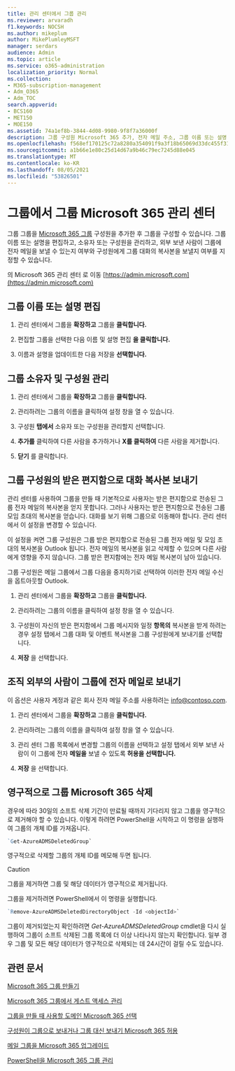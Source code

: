 ```yaml
---
title: 관리 센터에서 그룹 관리
ms.reviewer: arvaradh
f1.keywords: NOCSH
ms.author: mikeplum
author: MikePlumleyMSFT
manager: serdars
audience: Admin
ms.topic: article
ms.service: o365-administration
localization_priority: Normal
ms.collection:
- M365-subscription-management
- Adm_O365
- Adm_TOC
search.appverid:
- BCS160
- MET150
- MOE150
ms.assetid: 74a1ef8b-3844-4d08-9980-9f8f7a36000f
description: 그룹 구성원 Microsoft 365 추가, 전자 메일 주소, 그룹 이름 또는 설명 편집, 그룹 작동 방식 사용자 지정 등 그룹 관리 방법을 학습합니다.
ms.openlocfilehash: f568ef170125c72a8280a354091f9a3f18b65069d33dc455f31671d8ec8b16ae
ms.sourcegitcommit: a1b66e1e80c25d14d67a9b46c79ec7245d88e045
ms.translationtype: MT
ms.contentlocale: ko-KR
ms.lasthandoff: 08/05/2021
ms.locfileid: "53826501"
---
```

# <a name="manage-a-group-in-the-microsoft-365-admin-center"></a>그룹에서 그룹 Microsoft 365 관리 센터

그룹 그룹을 [Microsoft 365 그룹](create-groups.md) 구성원을 추가한 후 그룹을 구성할 수 있습니다. 그룹 이름 또는 설명을 편집하고, 소유자 또는 구성원을 관리하고, 외부 보낸 사람이 그룹에 전자 메일을 보낼 수 있는지 여부와 구성원에게 그룹 대화의 복사본을 보낼지 여부를 지정할 수 있습니다.

의 Microsoft 365 관리 센터 로 이동 [https://admin.microsoft.com](https://admin.microsoft.com)

## <a name="edit-the-group-name-or-description"></a>그룹 이름 또는 설명 편집

1. 관리 센터에서 그룹을 **확장하고** 그룹을 **클릭합니다.**

2. 편집할 그룹을 선택한 다음 이름 및 설명 편집 **을 클릭합니다.**

3. 이름과 설명을 업데이트한 다음 저장을 **선택합니다.**

## <a name="manage-group-owners-and-members"></a>그룹 소유자 및 구성원 관리

1. 관리 센터에서 그룹을 **확장하고** 그룹을 **클릭합니다.**

2. 관리하려는 그룹의 이름을 클릭하여 설정 창을 열 수 있습니다.

3. 구성원 **탭에서** 소유자 또는 구성원을 관리할지 선택합니다.

4. **추가를** 클릭하여 다른 사람을 추가하거나 **X를 클릭하여** 다른 사람을 제거합니다.

5. **닫기** 를 클릭합니다.

## <a name="send-copies-of-conversations-to-group-members-inboxes"></a>그룹 구성원의 받은 편지함으로 대화 복사본 보내기
  
관리 센터를 사용하여 그룹을 만들 때 기본적으로 사용자는 받은 편지함으로 전송된 그룹 전자 메일의 복사본을 얻지 못합니다. 그러나 사용자는 받은 편지함으로 전송된 그룹 모임 초대의 복사본을 얻습니다. 대화를 보기 위해 그룹으로 이동해야 합니다. 관리 센터에서 이 설정을 변경할 수 있습니다.

이 설정을 켜면 그룹 구성원은 그룹 받은 편지함으로 전송된 그룹 전자 메일 및 모임 초대의 복사본을 Outlook 됩니다. 전자 메일의 복사본을 읽고 삭제할 수 있으며 다른 사람에게 영향을 주지 않습니다. 그룹 받은 편지함에는 전자 메일 복사본이 남아 있습니다.

그룹 구성원은 메일 그룹에서 그룹 다음을 중지하기로 선택하여 이러한 전자 메일 수신을 옵트아웃할 Outlook.

1. 관리 센터에서 그룹을 **확장하고** 그룹을 **클릭합니다.**

2. 관리하려는 그룹의 이름을 클릭하여 설정 창을 열 수 있습니다.

3. 구성원이 자신의 받은 편지함에서 그룹 메시지와 일정 **항목의** 복사본을 받게 하려는 경우 설정 탭에서 그룹 대화 및 이벤트 복사본을 그룹 구성원에게 보내기를 선택합니다. 

4. **저장** 을 선택합니다.

## <a name="let-people-outside-the-organization-email-the-group"></a>조직 외부의 사람이 그룹에 전자 메일로 보내기

이 옵션은 사용자 계정과 같은 회사 전자 메일 주소를 사용하려는 info@contoso.com.
 
1. 관리 센터에서 그룹을 **확장하고** 그룹을 **클릭합니다.**

2. 관리하려는 그룹의 이름을 클릭하여 설정 창을 열 수 있습니다.

3. 관리 센터 그룹 목록에서 변경할 그룹의 이름을 선택하고 설정 탭에서 외부 보낸 사람이 이 그룹에 전자 **메일을** 보낼 수 있도록 **허용을 선택합니다.**
    
4. **저장** 을 선택합니다.

## <a name="permanently-delete-a-microsoft-365-group"></a>영구적으로 그룹 Microsoft 365 삭제

경우에 따라 30일의 소프트 삭제 기간이 만료될 때까지 기다리지 않고 그룹을 영구적으로 제거해야 할 수 있습니다. 이렇게 하려면 PowerShell을 시작하고 이 명령을 실행하여 그룹의 개체 ID를 가져옵니다.
 
 ```powershell
`Get-AzureADMSDeletedGroup`
```

영구적으로 삭제할 그룹의 개체 ID를 메모해 두면 됩니다.
  
> [!CAUTION]
> 그룹을 제거하면 그룹 및 해당 데이터가 영구적으로 제거됩니다. 
  
그룹을 제거하려면 PowerShell에서 이 명령을 실행합니다.

```powershell
`Remove-AzureADMSDeletedDirectoryObject -Id <objectId>`
```

그룹이 제거되었는지 확인하려면  *Get-AzureADMSDeletedGroup*  cmdlet을 다시 실행하여 그룹이 소프트 삭제된 그룹 목록에 더 이상 나타나지 않는지 확인합니다. 일부 경우 그룹 및 모든 해당 데이터가 영구적으로 삭제되는 데 24시간이 걸릴 수도 있습니다. 
  
## <a name="related-articles"></a>관련 문서

[Microsoft 365 그룹 만들기](create-groups.md)

[Microsoft 365 그룹에서 게스트 액세스 관리](https://support.microsoft.com/office/bfc7a840-868f-4fd6-a390-f347bf51aff6)

[그룹을 만들 때 사용할 도메인 Microsoft 365 선택](../../solutions/choose-domain-to-create-groups.md)

[구성원이 그룹으로 보내거나 그룹 대신 보내기 Microsoft 365 허용](../../solutions/allow-members-to-send-as-or-send-on-behalf-of-group.md)

[메일 그룹을 Microsoft 365 업그레이드](../manage/upgrade-distribution-lists.md)

[PowerShell을 Microsoft 365 그룹 관리](../../enterprise/manage-microsoft-365-groups-with-powershell.md)
